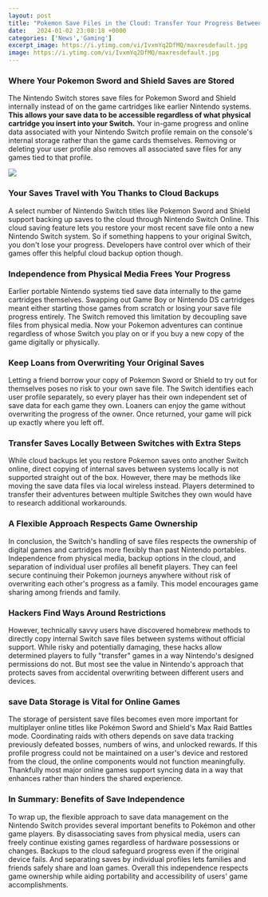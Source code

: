```yaml
---
layout: post
title: "Pokemon Save Files in the Cloud: Transfer Your Progress Between Switches"
date:   2024-01-02 23:08:18 +0000
categories: ['News','Gaming']
excerpt_image: https://i.ytimg.com/vi/IvxmYq2DfMQ/maxresdefault.jpg
image: https://i.ytimg.com/vi/IvxmYq2DfMQ/maxresdefault.jpg
---
```


### Where Your Pokemon Sword and Shield Saves are Stored
The Nintendo Switch stores save files for Pokemon Sword and Shield internally instead of on the game cartridges like earlier Nintendo systems. **This allows your save data to be accessible regardless of what physical cartridge you insert into your Switch.** Your in-game progress and online data associated with your Nintendo Switch profile remain on the console's internal storage rather than the game cards themselves. Removing or deleting your user profile also removes all associated save files for any games tied to that profile. 

![](https://i.ytimg.com/vi/IvxmYq2DfMQ/maxresdefault.jpg)
### Your Saves Travel with You Thanks to Cloud Backups
A select number of Nintendo Switch titles like Pokemon Sword and Shield support backing up saves to the cloud through Nintendo Switch Online. This cloud saving feature lets you restore your most recent save file onto a new Nintendo Switch system. So if something happens to your original Switch, you don't lose your progress. Developers have control over which of their games offer this helpful cloud backup option though.
### Independence from Physical Media Frees Your Progress 
Earlier portable Nintendo systems tied save data internally to the game cartridges themselves. Swapping out Game Boy or Nintendo DS cartridges meant either starting those games from scratch or losing your save file progress entirely. The Switch removed this limitation by decoupling save files from physical media. Now your Pokemon adventures can continue regardless of whose Switch you play on or if you buy a new copy of the game digitally or physically.
### Keep Loans from Overwriting Your Original Saves 
Letting a friend borrow your copy of Pokemon Sword or Shield to try out for themselves poses no risk to your own save file. The Switch identifies each user profile separately, so every player has their own independent set of save data for each game they own. Loaners can enjoy the game without overwriting the progress of the owner. Once returned, your game will pick up exactly where you left off.
### Transfer Saves Locally Between Switches with Extra Steps
While cloud backups let you restore Pokemon saves onto another Switch online, direct copying of internal saves between systems locally is not supported straight out of the box. However, there may be methods like moving the save data files via local wireless instead. Players determined to transfer their adventures between multiple Switches they own would have to research additional workarounds.
### A Flexible Approach Respects Game Ownership
In conclusion, the Switch's handling of save files respects the ownership of digital games and cartridges more flexibly than past Nintendo portables. Independence from physical media, backup options in the cloud, and separation of individual user profiles all benefit players. They can feel secure continuing their Pokemon journeys anywhere without risk of overwriting each other's progress as a family. This model encourages game sharing among friends and family.
### Hackers Find Ways Around Restrictions
However, technically savvy users have discovered homebrew methods to directly copy internal Switch save files between systems without official support. While risky and potentially damaging, these hacks allow determined players to fully "transfer" games in a way Nintendo's designed permissions do not. But most see the value in Nintendo's approach that protects saves from accidental overwriting between different users and devices.
### save Data Storage is Vital for Online Games 
The storage of persistent save files becomes even more important for multiplayer online titles like Pokémon Sword and Shield's Max Raid Battles mode. Coordinating raids with others depends on save data tracking previously defeated bosses, numbers of wins, and unlocked rewards. If this profile progress could not be maintained on a user's device and restored from the cloud, the online components would not function meaningfully. Thankfully most major online games support syncing data in a way that enhances rather than hinders the shared experience.
### In Summary: Benefits of Save Independence 
To wrap up, the flexible approach to save data management on the Nintendo Switch provides several important benefits to Pokémon and other game players. By disassociating saves from physical media, users can freely continue existing games regardless of hardware possessions or changes. Backups to the cloud safeguard progress even if the original device fails. And separating saves by individual profiles lets families and friends safely share and loan games. Overall this independence respects game ownership while aiding portability and accessibility of users' game accomplishments.